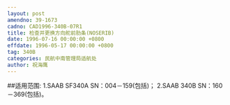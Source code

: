 ```yaml
---
layout: post
amendno: 39-1673
cadno: CAD1996-340B-07R1
title: 检查并更换方向舵前肋条(NOSERIB)
date: 1996-07-16 00:00:00 +0800
effdate: 1996-05-17 00:00:00 +0800
tag: 340B
categories: 民航中南管理局适航处
author: 祝海鹰
---
```


##适用范围:
1.SAAB SF340A SN：004－159(包括)；
2.SAAB 340B SN：160－369(包括)。

